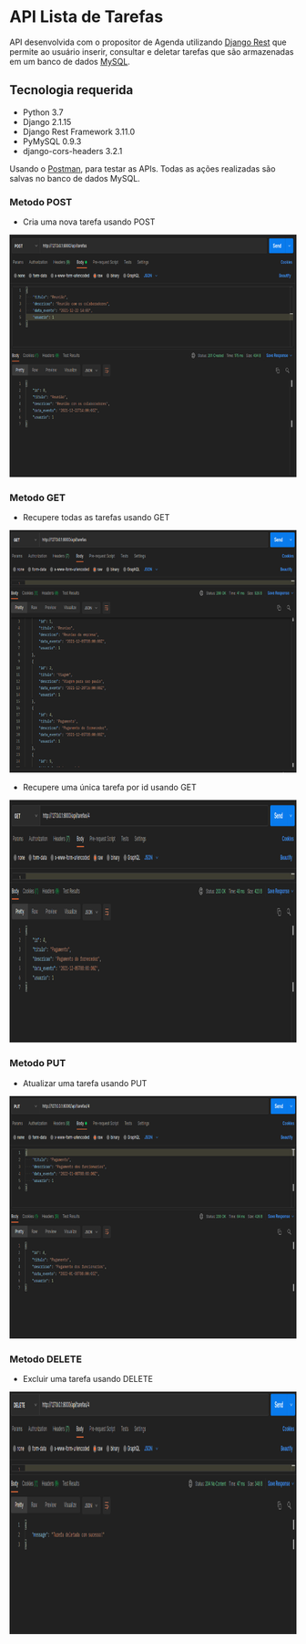 # API Lista de Tarefas
API desenvolvida com o propositor de Agenda utilizando [Django Rest](https://www.django-rest-framework.org/) que permite ao usuário inserir, consultar e deletar tarefas que são armazenadas em um banco de dados [MySQL](https://www.mysql.com/).

## Tecnologia requerida

- Python 3.7
- Django 2.1.15
- Django Rest Framework 3.11.0
- PyMySQL 0.9.3
- django-cors-headers 3.2.1

Usando o [Postman](https://www.postman.com/), para testar as APIs. Todas as ações realizadas são salvas no banco de dados MySQL.

### Metodo POST
- Cria uma nova tarefa usando POST
<div align="center">
	<img src="./github/post.png" alt="Metodo POST" height="425">
</div>

### Metodo GET
- Recupere todas as tarefas usando GET
<div align="center">
	<img src="./github/get.png" alt="Metodo GET" height="425">
</div>

- Recupere uma única tarefa por id usando GET
<div align="center">
	<img src="./github/get_id.png" alt="Metodo GET" height="425">
</div>

### Metodo PUT
- Atualizar uma tarefa usando PUT
<div align="center">
	<img src="./github/put.png" alt="Metodo PUT" height="425">
</div>

### Metodo DELETE
- Excluir uma tarefa usando DELETE
<div align="center">
	<img src="./github/delete.png" alt="Metodo DELETE" height="425">
</div>


